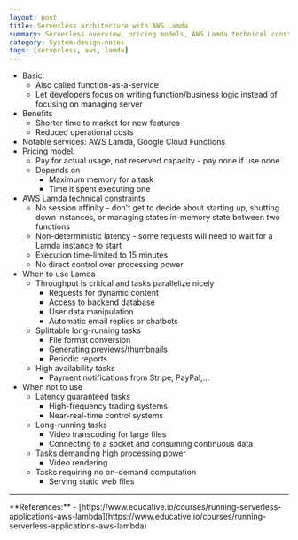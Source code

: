 ```yaml
---
layout: post
title: Serverless architecture with AWS Lamda
summary: Serverless overview, pricing models, AWS Lamda technical constraints
category: System-design-notes
tags: [serverless, aws, lamda]
---
```


- Basic:
  - Also called function-as-a-service
  - Let developers focus on writing function/business logic instead of focusing on managing server
- Benefits
  - Shorter time to market for new features
  - Reduced operational costs
- Notable services: AWS Lamda, Google Cloud Functions
- Pricing model:
  - Pay for actual usage, not reserved capacity - pay none if use none
  - Depends on
    - Maximum memory for a task
    - Time it spent executing one
- AWS Lamda technical constraints
  - No session affinity - don't get to decide about starting up, shutting down instances, or managing states in-memory state between two functions
  - Non-deterministic latency - some requests will need to wait for a Lamda instance to start
  - Execution time-limited to 15 minutes
  - No direct control over processing power
- When to use Lamda
  - Throughput is critical and tasks parallelize nicely
    - Requests for dynamic content
    - Access to backend database
    - User data manipulation
    - Automatic email replies or chatbots
  - Splittable long-running tasks
    - File format conversion
    - Generating previews/thumbnails
    - Periodic reports
  - High availability tasks
    - Payment notifications from Stripe, PayPal,...
- When not to use
  - Latency guaranteed tasks
    - High-frequency trading systems
    - Near-real-time control systems
  - Long-running tasks
    - Video transcoding for large files
    - Connecting to a socket and consuming continuous data
  - Tasks demanding high processing power
    - Video rendering
  - Tasks requiring no on-demand computation
    - Serving static web files

<hr>
**References:**
- [https://www.educative.io/courses/running-serverless-applications-aws-lambda](https://www.educative.io/courses/running-serverless-applications-aws-lambda)

